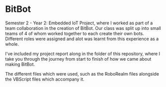 # BitBot
Semester 2 - Year 2: Embedded IoT Project, where I worked as part of a team collaboration in the creation of BitBot. 
Our class was split up into small teams of 4 of whom worked together to each create their own bots. Different roles were assigned and alot was learnt from this experience as a whole. 

I've included my project report along in the folder of this repository, where I take you through the journey from start to finish of how we came about making BitBot.

The different files which were used, such as the RoboRealm files alongside the VBScript files which accompany it.  

